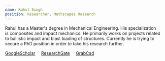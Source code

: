 ```yaml
---
name: Rahul Singh
position: Researcher, Mathscapes Research
---
```


Rahul has a Master's degree in Mechanical Engineering. His specialization is composites and impact mechanics. He primarily works on projects related to ballistic impact and blast loading of structures. Currently he is trying to secure a PhD position in order to take his research further.

[GoogleScholar](https://scholar.google.co.in/citations?user=PPIZ2SkAAAAJ&hl=en) &nbsp; &nbsp; [ResearchGate](https://www.researchgate.net/profile/Rahul_Dhari) &nbsp; &nbsp; [GrabCad](https://grabcad.com/rahul.singh.dhari-1)